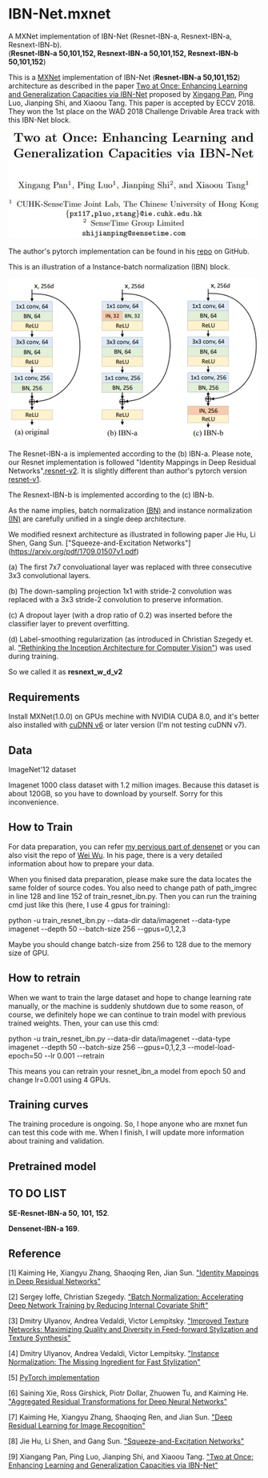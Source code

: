 # IBN-Net.mxnet
A MXNet implementation of IBN-Net (Resnet-IBN-a, Resnext-IBN-a, Resnext-IBN-b).  
(**Resnet-IBN-a 50,101,152, Resnext-IBN-a 50,101,152, Resnext-IBN-b 50,101,152**)

This is a [MXNet](http://mxnet.io/) implementation of IBN-Net (**Resnet-IBN-a 50,101,152**) architecture as described in the paper [Two at Once: Enhancing Learning and Generalization Capacities via IBN-Net](https://arxiv.org/pdf/1807.09441.pdf) proposed by [Xingang Pan](https://github.com/XingangPan), Ping Luo, Jianping Shi, and Xiaoou Tang. This paper is accepted by ECCV 2018. They won the 1st place on the WAD 2018 Challenge Drivable Area track with this IBN-Net block.

![](paper_title.jpg)

The author's pytorch implementation can be found in his [repo](https://github.com/XingangPan/IBN-Net) on GitHub.

This is an illustration of a Instance-batch normalization (IBN) block.

![](IBN_block.png) 

The Resnet-IBN-a is implemented according to the (b) IBN-a. Please note, our Resnet implementation is followed "Identity Mappings in Deep Residual Networks",[resnet-v2](https://arxiv.org/abs/1603.05027v3). It is slightly different than author's pytorch version [resnet-v1](https://arxiv.org/abs/1512.03385v1).

The Resnext-IBN-b is implemented according to the (c) IBN-b.

As the name implies, batch normalization [(BN)](https://arxiv.org/abs/1502.03167v3) and instance normalization [(IN)](https://arxiv.org/abs/1701.02096v2) are carefully unified in a single deep architecture.

We modified resnext architecture as illustrated in following paper
Jie Hu, Li Shen, Gang Sun. ["Squeeze-and-Excitation Networks"] (https://arxiv.org/pdf/1709.01507v1.pdf)

(a) The first 7x7 convoluational layer was replaced with three consecutive 3x3 convolutional layers.

(b) The down-sampling projection 1x1 with stride-2 convolution was replaced with a 3x3 stride-2 convolution to preserve information.

(c) A dropout layer (with a drop ratio of 0.2) was inserted before the classifier layer to prevent overfitting.

(d) Label-smoothing regularization (as introduced in Christian Szegedy et. al. ["Rethinking the Inception Architecture for Computer Vision"](https://arxiv.org/pdf/1512.00567v3.pdf)) was used during training.

So we called it as **resnext_w_d_v2**

## Requirements

Install MXNet(1.0.0) on GPUs mechine with NVIDIA CUDA 8.0, and it's better also installed with [cuDNN v6](https://developer.nvidia.com/cudnn) or later version (I'm not testing cuDNN v7).


## Data

ImageNet'12 dataset

Imagenet 1000 class dataset with 1.2 million images. Because this dataset is about 120GB, so you have to download by yourself. Sorry for this inconvenience.

## How to Train

For data preparation, you can refer [my pervious part of densenet](https://github.com/bruinxiong/densenet.mxnet) or you can also visit the repo of [Wei Wu](https://github.com/tornadomeet/ResNet). In his page, there is a very detailed information about how to prepare your data. 

When you finised data preparation, please make sure the data locates the same folder of source codes. You also need to change path of path_imgrec in line 128 and line 152 of train_resnet_ibn.py. Then you can run the training cmd just like this (here, I use 4 gpus for training):

python -u train_resnet_ibn.py --data-dir data/imagenet --data-type imagenet --depth 50 --batch-size 256 --gpus=0,1,2,3

Maybe you should change batch-size from 256 to 128 due to the memory size of GPU.

## How to retrain

When we want to train the large dataset and hope to change learning rate manually, or the machine is suddenly shutdown due to some reason, of course, we definitely hope we can continue to train model with previous trained weights. Then, your can use this cmd:

python -u train_resnet_ibn.py --data-dir data/imagenet --data-type imagenet --depth 50 --batch-size 256 --gpus=0,1,2,3 --model-load-epoch=50 --lr 0.001 --retrain

This means you can retrain your resnet_ibn_a model from epoch 50 and change lr=0.001 using 4 GPUs.

## Training curves

The training procedure is ongoing. So, I hope anyone who are mxnet fun can test this code with me. When I finish, I will update more information about training and validation.

## Pretrained model

## TO DO LIST

**SE-Resnet-IBN-a 50, 101, 152**.

**Densenet-IBN-a 169**.

## Reference

[1]  Kaiming He, Xiangyu Zhang, Shaoqing Ren, Jian Sun. ["Identity Mappings in Deep Residual Networks"](https://arxiv.org/abs/1603.05027v3)

[2]  Sergey Ioffe, Christian Szegedy. ["Batch Normalization: Accelerating Deep Network Training by Reducing Internal Covariate Shift"](https://arxiv.org/abs/1502.03167v3)

[3]  Dmitry Ulyanov, Andrea Vedaldi, Victor Lempitsky. ["Improved Texture Networks: Maximizing Quality and Diversity in Feed-forward Stylization and Texture Synthesis"](https://arxiv.org/abs/1701.02096v2)

[4]  Dmitry Ulyanov, Andrea Vedaldi, Victor Lempitsky. ["Instance Normalization: The Missing Ingredient for Fast Stylization"](https://arxiv.org/abs/1607.08022v3)

[5] [PyTorch implementation](https://github.com/XingangPan/IBN-Net/blob/master/models/imagenet/resnet_ibn_a.py)

[6]  Saining Xie, Ross Girshick, Piotr Dollar, Zhuowen Tu, and Kaiming He. ["Aggregated Residual Transformations for Deep Neural Networks"](https://arxiv.org/pdf/1611.05431v2.pdf)

[7]  Kaiming He, Xiangyu Zhang, Shaoqing Ren, and Jian Sun. ["Deep Residual Learning for Image Recognition"](https://arxiv.org/pdf/1512.03385v1.pdf)

[8]  Jie Hu, Li Shen, and Gang Sun. ["Squeeze-and-Excitation Networks"](https://arxiv.org/pdf/1709.01507.pdf)

[9]  Xiangang Pan, Ping Luo, Jianping Shi, and Xiaoou Tang. ["Two at Once: Enhancing Learning and Generalization Capacities via IBN-Net"](https://arxiv.org/pdf/1807.09441.pdf)
